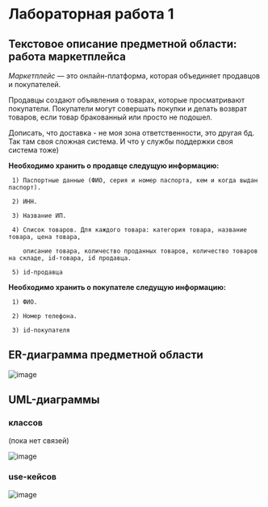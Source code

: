 # Лабораторная работа 1

## Текстовое описание предметной области: работа маркетплейса

*Маркетплейс* — это онлайн-платформа, которая объединяет продавцов и покупателей. 

Продавцы создают объявления о товарах, которые просматривают покупатели. Покупатели могут совершать покупки и делать возврат товаров, если товар бракованный или просто не подошел.

Дописать, что доставка - не моя зона ответственности, это другая бд. Так там своя сложная система. И что у службы поддержки своя система тоже)

**Необходимо хранить о продавце следущую информацию:**

     1) Паспортные данные (ФИО, серия и номер паспорта, кем и когда выдан паспорт).
     
     2) ИНН.

     3) Название ИП.

     4) Список товаров. Для каждого товара: категория товара, название товара, цена товара, 
     
        описание товара, количество проданных товаров, количество товаров на складе, id-товара, id продавца.

     5) id-продавца

**Необходимо хранить о покупателе следущую информацию:**

     1) ФИО.

     2) Номер телефона.

     3) id-покупателя

## ER-диаграмма предметной области

![image](https://github.com/user-attachments/assets/2409dad9-1f67-412b-ac0e-f48c04c03f94)


## UML-диаграммы

### классов

(пока нет связей)

![image](https://github.com/user-attachments/assets/a650901b-5497-4a25-a221-de5b5fc6e7c4)


### use-кейсов

![image](https://github.com/user-attachments/assets/4ddf4967-8273-4943-9540-31bc173e140f)


     







